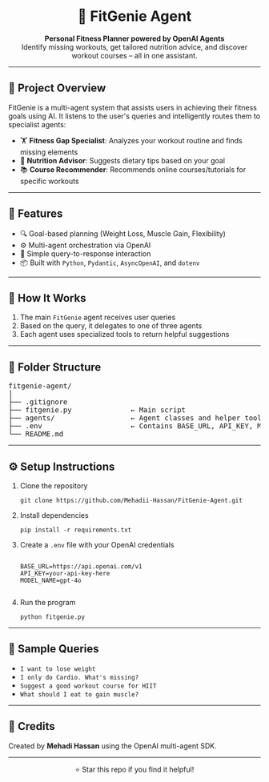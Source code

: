 <h1 align="center">🤖 FitGenie Agent</h1>

<p align="center">
  <strong>Personal Fitness Planner powered by OpenAI Agents</strong><br>
  Identify missing workouts, get tailored nutrition advice, and discover workout courses – all in one assistant.
</p>

<hr>

<h2>📌 Project Overview</h2>

<p>
FitGenie is a multi-agent system that assists users in achieving their fitness goals using AI. It listens to the user's queries and intelligently routes them to specialist agents:
</p>

<ul>
  <li>🏋️ <strong>Fitness Gap Specialist</strong>: Analyzes your workout routine and finds missing elements </li>
  <li>🥗 <strong>Nutrition Advisor</strong>: Suggests dietary tips based on your goal</li>
  <li>📚 <strong>Course Recommender</strong>: Recommends online courses/tutorials for specific workouts</li>
</ul>

<hr>

<h2>🚀 Features</h2>

<ul>
  <li>🔍 Goal-based planning (Weight Loss, Muscle Gain, Flexibility)</li>
  <li>⚙️ Multi-agent orchestration via OpenAI</li>
  <li>💬 Simple query-to-response interaction</li>
  <li>📦 Built with <code>Python</code>, <code>Pydantic</code>, <code>AsyncOpenAI</code>, and <code>dotenv</code></li>
</ul>

<hr>

<h2>🧠 How It Works</h2>

<ol>
  <li>The main <code>FitGenie</code> agent receives user queries</li>
  <li>Based on the query, it delegates to one of three agents</li>
  <li>Each agent uses specialized tools to return helpful suggestions</li>
</ol>

<hr>

<h2>📂 Folder Structure</h2>

<pre>
fitgenie-agent/
│
├── .gitignore
├── fitgenie.py              ← Main script
├── agents/                  ← Agent classes and helper tools
├── .env                     ← Contains BASE_URL, API_KEY, MODEL_NAME
└── README.md
</pre>

<hr>

<h2>⚙️ Setup Instructions</h2>

<ol>
  <li>Clone the repository</li>
  
  <pre><code>git clone https://github.com/Mehadii-Hassan/FitGenie-Agent.git</code></pre>

  <li>Install dependencies</li>

  <pre><code>pip install -r requirements.txt</code></pre>

  <li>Create a <code>.env</code> file with your OpenAI credentials</li>

  <pre><code>
BASE_URL=https://api.openai.com/v1
API_KEY=your-api-key-here
MODEL_NAME=gpt-4o
  </code></pre>

  <li>Run the program</li>

  <pre><code>python fitgenie.py</code></pre>
</ol>

<hr>

<h2>🧪 Sample Queries</h2>

<ul>
  <li><code>I want to lose weight</code></li>
  <li><code>I only do Cardio. What's missing?</code></li>
  <li><code>Suggest a good workout course for HIIT</code></li>
  <li><code>What should I eat to gain muscle?</code></li>
</ul>

<hr>

<h2>🙌 Credits</h2>

<p>
Created by <strong>Mehadi Hassan</strong> using the OpenAI multi-agent SDK.
</p>

<hr>

<p align="center">⭐ Star this repo if you find it helpful!</p>
